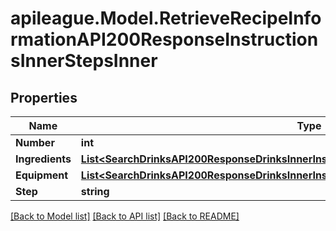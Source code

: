 # apileague.Model.RetrieveRecipeInformationAPI200ResponseInstructionsInnerStepsInner

## Properties

Name | Type | Description | Notes
------------ | ------------- | ------------- | -------------
**Number** | **int** |  | [optional] 
**Ingredients** | [**List&lt;SearchDrinksAPI200ResponseDrinksInnerInstructionsInnerStepsInnerIngredientsInner&gt;**](SearchDrinksAPI200ResponseDrinksInnerInstructionsInnerStepsInnerIngredientsInner.md) |  | [optional] 
**Equipment** | [**List&lt;SearchDrinksAPI200ResponseDrinksInnerInstructionsInnerStepsInnerIngredientsInner&gt;**](SearchDrinksAPI200ResponseDrinksInnerInstructionsInnerStepsInnerIngredientsInner.md) |  | [optional] 
**Step** | **string** |  | [optional] 

[[Back to Model list]](../README.md#documentation-for-models) [[Back to API list]](../README.md#documentation-for-api-endpoints) [[Back to README]](../README.md)

